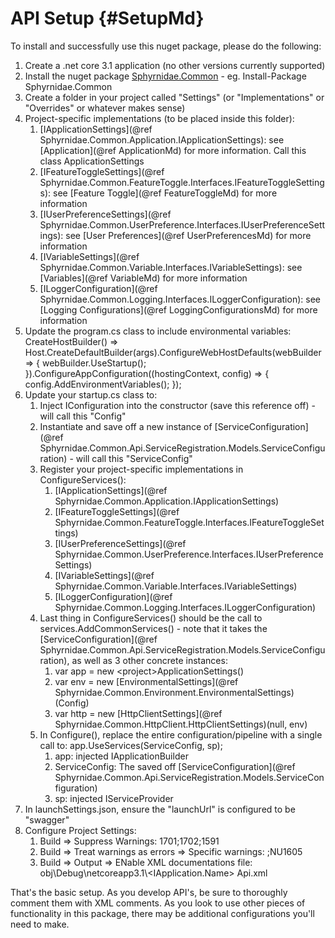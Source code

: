 ﻿# API Setup {#SetupMd}

To install and successfully use this nuget package, please do the following:

<ol>
	<li>Create a .net core 3.1 application (no other versions currently supported)
	<li>Install the nuget package <a href="https://www.nuget.org/packages/Sphyrnidae.Common" target="blank">Sphyrnidae.Common</a> - eg. Install-Package Sphyrnidae.Common
	<li>Create a folder in your project called "Settings" (or "Implementations" or "Overrides" or whatever makes sense)
	<li>Project-specific implementations (to be placed inside this folder):
	<ol>
		<li>[IApplicationSettings](@ref Sphyrnidae.Common.Application.IApplicationSettings): see [Application](@ref ApplicationMd) for more information. Call this class <project>ApplicationSettings
		<li>[IFeatureToggleSettings](@ref Sphyrnidae.Common.FeatureToggle.Interfaces.IFeatureToggleSettings): see [Feature Toggle](@ref FeatureToggleMd) for more information
		<li>[IUserPreferenceSettings](@ref Sphyrnidae.Common.UserPreference.Interfaces.IUserPreferenceSettings): see [User Preferences](@ref UserPreferencesMd) for more information
		<li>[IVariableSettings](@ref Sphyrnidae.Common.Variable.Interfaces.IVariableSettings): see [Variables](@ref VariableMd) for more information
		<li>[ILoggerConfiguration](@ref Sphyrnidae.Common.Logging.Interfaces.ILoggerConfiguration): see [Logging Configurations](@ref LoggingConfigurationsMd) for more information
	</ol>
	<li>Update the program.cs class to include environmental variables: CreateHostBuilder() => Host.CreateDefaultBuilder(args).ConfigureWebHostDefaults(webBuilder => { webBuilder.UseStartup<Startup>(); }).ConfigureAppConfiguration((hostingContext, config) => { config.AddEnvironmentVariables(); });
	<li>Update your startup.cs class to:
	<ol>
		<li>Inject IConfiguration into the constructor (save this reference off) - will call this "Config"
		<li>Instantiate and save off a new instance of [ServiceConfiguration](@ref Sphyrnidae.Common.Api.ServiceRegistration.Models.ServiceConfiguration) - will call this "ServiceConfig"
		<li>Register your project-specific implementations in ConfigureServices():
		<ol>
			<li>[IApplicationSettings](@ref Sphyrnidae.Common.Application.IApplicationSettings)
			<li>[IFeatureToggleSettings](@ref Sphyrnidae.Common.FeatureToggle.Interfaces.IFeatureToggleSettings)
			<li>[IUserPreferenceSettings](@ref Sphyrnidae.Common.UserPreference.Interfaces.IUserPreferenceSettings)
			<li>[IVariableSettings](@ref Sphyrnidae.Common.Variable.Interfaces.IVariableSettings)
			<li>[ILoggerConfiguration](@ref Sphyrnidae.Common.Logging.Interfaces.ILoggerConfiguration)
		</ol>
		<li>Last thing in ConfigureServices() should be the call to services.AddCommonServices() - note that it takes the [ServiceConfiguration](@ref Sphyrnidae.Common.Api.ServiceRegistration.Models.ServiceConfiguration), as well as 3 other concrete instances:
		<ol>
			<li>var app = new &lt;project&gt;ApplicationSettings()
			<li>var env = new [EnvironmentalSettings](@ref Sphyrnidae.Common.Environment.EnvironmentalSettings)(Config)
			<li>var http = new [HttpClientSettings](@ref Sphyrnidae.Common.HttpClient.HttpClientSettings)(null, env)
		</ol>
		<li>In Configure(), replace the entire configuration/pipeline with a single call to: app.UseServices(ServiceConfig, sp);
		<ol>
			<li>app: injected IApplicationBuilder
			<li>ServiceConfig: The saved off [ServiceConfiguration](@ref Sphyrnidae.Common.Api.ServiceRegistration.Models.ServiceConfiguration)
			<li>sp: injected IServiceProvider
		</ol>
	</ol>
	<li>In launchSettings.json, ensure the "launchUrl" is configured to be "swagger"
	<li>Configure Project Settings:
		<ol>
			<li>Build => Suppress Warnings: 1701;1702;1591
			<li>Build => Treat warnings as errors => Specific warnings: ;NU1605
			<li>Build => Output => ENable XML documentations file: obj\Debug\netcoreapp3.1\&lt;IApplication.Name&gt; Api.xml
		</ol>
</ol>

That's the basic setup.
As you develop API's, be sure to thoroughly comment them with XML comments.
As you look to use other pieces of functionality in this package, there may be additional configurations you'll need to make.
